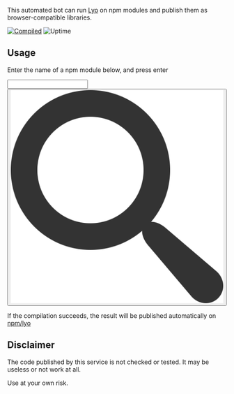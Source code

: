 This automated bot can run [Lyo](https://github.com/bokub/lyo) on npm modules and publish them as browser-compatible libraries.

[![Compiled](https://flat.badgen.net/runkit/npm-user-packages-counter-1vlfkqk9ojcx/lyo)](https://www.npmjs.com/~lyo)
![Uptime](https://flat.badgen.net/uptime-robot/week/m781413459-2970b77642fe1760dcc21e4c)

## Usage

Enter the name of a npm module below, and press enter

<form class="search" onsubmit="window.location.href = document.getElementById('n').value.replace('/', '%2F'); return false">
    <input type="text" id="n" autocorrect="off" autocapitalize="off" autocomplete="off" spellcheck="false" required>
    <button type="submit"><img src="/static/search.svg"></button>
</form>

If the compilation succeeds, the result will be published automatically on [npm/lyo](https://www.npmjs.com/~lyo)

## Disclaimer

The code published by this service is not checked or tested. It may be useless or not work at all.

Use at your own risk.
